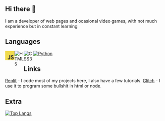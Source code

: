 ## Hi there 👋
I am a developer of web pages and ocasional video games, with not much experience but in constant learning

## Languages
[<img align="left" alt="JavaScript" width="30px" src="https://raw.githubusercontent.com/github/explore/80688e429a7d4ef2fca1e82350fe8e3517d3494d/topics/javascript/javascript.png" />](https://www.javascript.com/)
[<img align="left" alt="HTML5" width="30px" src="https://image.flaticon.com/icons/png/512/1216/1216733.png" />](https://developer.mozilla.org/en-US/docs/Web/Guide/HTML/HTML5)
[<img align="left" alt="CSS3" width="30px" src="https://storagemisellf.blob.core.windows.net/images/logo/skills/css-logo.png"/>](https://developer.mozilla.org/en-US/docs/Web/CSS)
[<img alt="Python" width="30px" src="https://www.jing.fm/clipimg/full/53-537670_python-png-file-python-logo-png.png"/>](https://python.org)

## Links

[Replit](https://replit.com/@TereDeJugo) - I code most of my projects here, I also have a few tutorials.
[Glitch](https://glitch.com/@LoveAndJuiceBelow) - I use it to program some bullshit in html or node.

## Extra

[![Top Langs](https://github-readme-stats.vercel.app/api/top-langs/?username=Lajbel&layout=compact&theme=dark)](https://github.com/anuraghazra/github-readme-stats)

